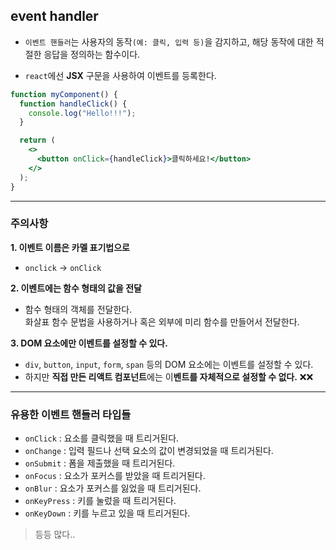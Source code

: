 ## event handler

- `이벤트 핸들러`는 사용자의 동작`(예: 클릭, 입력 등)`을 감지하고, 해당 동작에 대한 적절한 응답을 정의하는 함수이다.

- `react`에선 **JSX** 구문을 사용하여 이벤트를 등록한다.

```jsx
function myComponent() {
  function handleClick() {
    console.log("Hello!!!");
  }

  return (
    <>
      <button onClick={handleClick}>클릭하세요!</button>
    </>
  );
}
```

---

### 주의사항

**1. 이벤트 이름은 카멜 표기법으로**

- `onclick` -> `onClick`

**2. 이벤트에는 함수 형태의 값을 전달**

- 함수 형태의 객체를 전달한다.  
  화살표 함수 문법을 사용하거나 혹은 외부에 미리 함수를 만들어서 전달한다.

**3. DOM 요소에만 이벤트를 설정할 수 있다.**

- `div`, `button`, `input`, `form`, `span` 등의 DOM 요소에는 이벤트를 설정할 수 있다.
- 하지만 **직접 만든 리액트 컴포넌트**에는 이**벤트를 자체적으로 설정할 수 없다.** ❌❌

---

### 유용한 이벤트 핸들러 타입들

- `onClick` : 요소를 클릭했을 때 트리거된다.
- `onChange` : 입력 필드나 선택 요소의 값이 변경되었을 때 트리거된다.
- `onSubmit` : 폼을 제출했을 때 트리거된다.
- `onFocus` : 요소가 포커스를 받았을 때 트리거된다.
- `onBlur` : 요소가 포커스를 잃었을 때 트리거된다.
- `onKeyPress` : 키를 눌렀을 때 트리거된다.
- `onKeyDown` : 키를 누르고 있을 때 트리거된다.

> 등등 많다..
